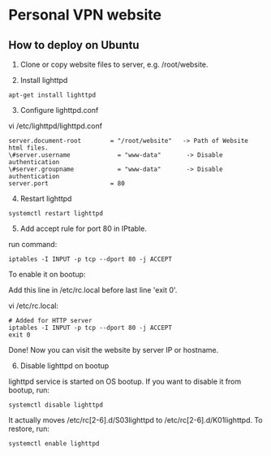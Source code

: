 # Personal VPN website

## How to deploy on Ubuntu
1. Clone or copy website files to server, e.g. /root/website.

2. Install lighttpd

`apt-get install lighttpd`

3. Configure lighttpd.conf

vi /etc/lighttpd/lighttpd.conf
```
server.document-root        = "/root/website"   -> Path of Website html files.
\#server.username             = "www-data"       -> Disable authentication
\#server.groupname            = "www-data"       -> Disable authentication
server.port                 = 80
```
4. Restart lighttpd

`systemctl restart lighttpd`

5. Add accept rule for port 80 in IPtable.

run command:

`iptables -I INPUT -p tcp --dport 80 -j ACCEPT`

To enable it on bootup:

Add this line in /etc/rc.local before last line 'exit 0'.

vi /etc/rc.local:
```
# Added for HTTP server
iptables -I INPUT -p tcp --dport 80 -j ACCEPT
exit 0
```

Done! Now you can visit the website by server IP or hostname.

6. Disable lighttpd on bootup

lighttpd service is started on OS bootup. If you want to disable it from bootup, run:

`systemctl disable lighttpd`

It actually moves /etc/rc[2-6].d/S03lighttpd to /etc/rc[2-6].d/K01lighttpd. To restore, run:

`systemctl enable lighttpd`
